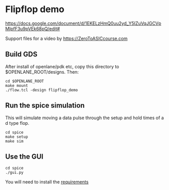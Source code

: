 # Flipflop demo

https://docs.google.com/document/d/1EKELzHmQ0uu2yd_Y5IZuVqJGCVpMIpfF3u9pVEk68pQ/edit#

Support files for a video by https://ZeroToASICcourse.com

## Build GDS

After install of openlane/pdk etc, copy this directory to $OPENLANE_ROOT/designs. Then:

    cd $OPENLANE_ROOT
    make mount
    ./flow.tcl -design flipflop_demo

## Run the spice simulation

This will simulate moving a data pulse through the setup and hold times of a d type flop.

    cd spice
    make setup
    make sim

## Use the GUI

    cd spice
    ./gui.py
    
You will need to install the [requirements](spice/requirements.txt)
